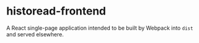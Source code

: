 # historead-frontend

A React single-page application intended to be built by Webpack into `dist` and served elsewhere.
